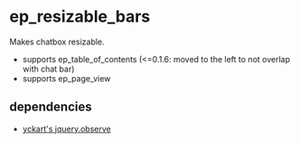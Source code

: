ep_resizable_bars
=======

Makes chatbox resizable.

* supports ep_table_of_contents (<=0.1.6: moved to the left to not overlap with chat bar)
* supports ep_page_view
 

## dependencies ##
* [yckart's jquery.observe](https://gist.github.com/yckart/c893d7db0f49b1ea4dfb#file-jquery-observe-js)